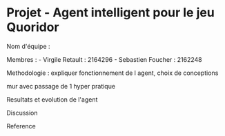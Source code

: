 Projet - Agent intelligent pour le jeu Quoridor
===

Nom d'équipe : 

Membres :
    - Virgile Retault : 2164296
    - Sebastien Foucher : 2162248

Methodologie :
expliquer fonctionnement de l agent, choix de conceptions

mur avec passage de 1 hyper pratique

Resultats et evolution de l'agent

Discussion

Reference